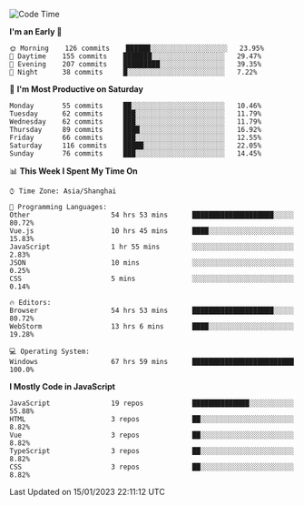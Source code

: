 <!--START_SECTION:waka-->
![Code Time](http://img.shields.io/badge/Code%20Time-2%2C032%20hrs%2010%20mins-blue)

**I'm an Early 🐤** 

```text
🌞 Morning    126 commits    ██████░░░░░░░░░░░░░░░░░░░   23.95% 
🌆 Daytime    155 commits    ███████░░░░░░░░░░░░░░░░░░   29.47% 
🌃 Evening    207 commits    █████████░░░░░░░░░░░░░░░░   39.35% 
🌙 Night      38 commits     █░░░░░░░░░░░░░░░░░░░░░░░░   7.22%

```
📅 **I'm Most Productive on Saturday** 

```text
Monday       55 commits     ██░░░░░░░░░░░░░░░░░░░░░░░   10.46% 
Tuesday      62 commits     ███░░░░░░░░░░░░░░░░░░░░░░   11.79% 
Wednesday    62 commits     ███░░░░░░░░░░░░░░░░░░░░░░   11.79% 
Thursday     89 commits     ████░░░░░░░░░░░░░░░░░░░░░   16.92% 
Friday       66 commits     ███░░░░░░░░░░░░░░░░░░░░░░   12.55% 
Saturday     116 commits    █████░░░░░░░░░░░░░░░░░░░░   22.05% 
Sunday       76 commits     ███░░░░░░░░░░░░░░░░░░░░░░   14.45%

```


📊 **This Week I Spent My Time On** 

```text
⌚︎ Time Zone: Asia/Shanghai

💬 Programming Languages: 
Other                    54 hrs 53 mins      ████████████████████░░░░░   80.72% 
Vue.js                   10 hrs 45 mins      ████░░░░░░░░░░░░░░░░░░░░░   15.83% 
JavaScript               1 hr 55 mins        ░░░░░░░░░░░░░░░░░░░░░░░░░   2.83% 
JSON                     10 mins             ░░░░░░░░░░░░░░░░░░░░░░░░░   0.25% 
CSS                      5 mins              ░░░░░░░░░░░░░░░░░░░░░░░░░   0.14%

🔥 Editors: 
Browser                  54 hrs 53 mins      ████████████████████░░░░░   80.72% 
WebStorm                 13 hrs 6 mins       ████░░░░░░░░░░░░░░░░░░░░░   19.28%

💻 Operating System: 
Windows                  67 hrs 59 mins      █████████████████████████   100.0%

```

**I Mostly Code in JavaScript** 

```text
JavaScript               19 repos            ██████████████░░░░░░░░░░░   55.88% 
HTML                     3 repos             ██░░░░░░░░░░░░░░░░░░░░░░░   8.82% 
Vue                      3 repos             ██░░░░░░░░░░░░░░░░░░░░░░░   8.82% 
TypeScript               3 repos             ██░░░░░░░░░░░░░░░░░░░░░░░   8.82% 
CSS                      3 repos             ██░░░░░░░░░░░░░░░░░░░░░░░   8.82%

```



 Last Updated on 15/01/2023 22:11:12 UTC
<!--END_SECTION:waka-->

<!--
**likaiqiang/likaiqiang** is a ✨ _special_ ✨ repository because its `README.md` (this file) appears on your GitHub profile.

Here are some ideas to get you started:

- 🔭 I’m currently working on ...
- 🌱 I’m currently learning ...
- 👯 I’m looking to collaborate on ...
- 🤔 I’m looking for help with ...
- 💬 Ask me about ...
- 📫 How to reach me: ...
- 😄 Pronouns: ...
- ⚡ Fun fact: ...
-->
